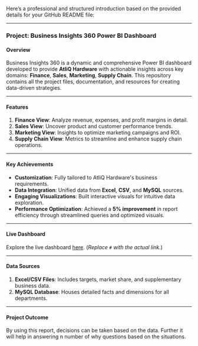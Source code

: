 Here’s a professional and structured introduction based on the provided details for your GitHub README file:

---

### **Project: Business Insights 360 Power BI Dashboard**  

#### **Overview**  
Business Insights 360 is a dynamic and comprehensive Power BI dashboard developed to provide **AtliQ Hardware** with actionable insights across key domains: **Finance**, **Sales**, **Marketing**, **Supply Chain**. This repository contains all the project files, documentation, and resources for creating data-driven strategies.  

---

#### **Features**  
1. **Finance View**: Analyze revenue, expenses, and profit margins in detail.  
2. **Sales View**: Uncover product and customer performance trends.  
3. **Marketing View**: Insights to optimize marketing campaigns and ROI.  
4. **Supply Chain View**: Metrics to streamline and enhance supply chain operations.   

---

#### **Key Achievements**  
- **Customization**: Fully tailored to AtliQ Hardware's business requirements.  
- **Data Integration**: Unified data from **Excel**, **CSV**, and **MySQL** sources.  
- **Engaging Visualizations**: Built interactive visuals for intuitive data exploration.  
- **Performance Optimization**: Achieved a **5% improvement** in report efficiency through streamlined queries and optimized visuals.  

---

#### **Live Dashboard**  
Explore the live dashboard [here](#). (*Replace `#` with the actual link.*)  

---

#### **Data Sources**  
1. **Excel/CSV Files**: Includes targets, market share, and supplementary business data.  
2. **MySQL Database**: Houses detailed facts and dimensions for all departments.  

---

####  **Project Outcome**
By using this report, decisions can be taken based on the data. Further it will help in answering n number of why questions based on the situations.
